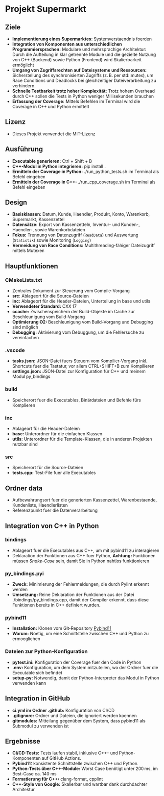 # **Projekt Supermarkt**

## **Ziele**

- **Implementierung eines Supermarktes:** Systemverstaendnis foerden
- **Integration von Komponenten aus unterschiedlichen Programmiersprachen:** Modulare und mehrsprachige Architektur:
Durch die Aufteilung in klar getrennte Module und die gezielte Nutzung von C++ (Backend) sowie Python (Frontend) wird Skalierbarkeit ermöglicht
- **Umgang von Zugriffsrechten auf Dateisysteme und Ressourcen:** Sicherstellung des synchronisierten Zugriffs
(z. B. per std::mutex), um Race Conditions und Deadlocks bei gleichzeitiger Dateiverarbeitung zu verhindern.
- **Schnelle Testbarkeit trotz hoher Komplexität:** Trotz hohem Overhead durch C++ sollen die Tests in Python weniger Millisekunden brauchen
- **Erfassung der Coverage:** Mittels Befehlen im Terminal wird die Coverage in C++ und Python ermittelt

## **Lizenz**

- Dieses Projekt verwendet die MIT-Lizenz

## **Ausführung**

- **Executable generieren:** Ctrl + Shift + B
- **C++-Modul in Python integrieren:** pip install .
- **Ermitteln der Coverage in Python:** ./run_python_tests.sh im Terminal als Befehl eingeben
- **Ermitteln der Coverage in C++:** ./run_cpp_coverage.sh  im Terminal als Befehl eingeben

## **Design**

- **Basisklassen:** Datum, Kunde, Haendler, Produkt, Konto, Warenkorb, Supermarkt, Kassenzettel
- **Datensätze:** Export von Kassenzetteln, Inventur- und Kunden-, Haendler-, sowie Warenkorbdateien
- **Fokus:** Trennung von Datenzugriff (`ReadData`) und Auswertung (`Statistik`) sowie Monitoring (`Logging`)
- **Vermeidung von Race Conditions:** Multithreading-fähiger Dateizugriff mittels Mutexen

## **Hauptfunktionen**

### **CMakeLists.txt**

- Zentrales Dokument zur Steuerung vom Compile-Vorgang
- **src:** Ablageort für die Source-Dateien
- **inc:** Ablageort für die Header-Dateien, Unterteilung in base und utils
- **Verwendeter Standard:** CXX 17
- **ccache:** Zwischenspeichern der Build-Objekte im Cache zur Beschleunigung vom Build-Vorgang
- **Optimierung O2:** Beschleunigung vom Build-Vorgang und Debugging sind möglich
- **Debugging:** Aktivierung vom Debuggung, um die Fehlersuche zu vereinfachen

### **.vscode**

- **tasks.json:** JSON-Datei fuers Steuern vom Kompilier-Vorgang inkl. Shortcuts fuer die Tastatur,
vor allem CTRL+SHIFT+B zum Kompilieren
- **settings.json:** JSON-Datei zur Konfiguration für C++ und meinem Modul py_bindings

### **build**

- Speicherort fuer die Executables, Binärdateien und Befehle fürs Komplieren

### **inc**

- Ablageort für die Header-Dateien
- **base:** Unterordner für die einfachen Klassen
- **utils:** Unterordner für die Template-Klassen, die in anderen Projekten nutzbar sind

### **src**

- Speicherort für die Source-Dateien
- **tests.cpp:** Test-File fuer alle Executables

## **Ordner data**

- Aufbewahrungsort fuer die generierten Kassenzettel, Warenbestaende, Kundenliste, Haendlerlisten
- Referenzpunkt fuer die Datenverarbeitung

## **Integration von C++ in Python**

### **bindings**

- Ablageort fuer die Executables aus C++, um mit pybind11 zu interagieren
- Deklaration der Funktionen aus C++ fuer Python, **Achtung:** Funktionen müssen
*Snake-Case* sein, damit Sie in Python nahtlos funktionieren

### **py_bindings.pyi**

- **Zweck:** Minimierung der Fehlermeldungen, die durch Pylint erkennt werden
- **Umsetzung:** Reine Deklaration der Funktionen aus der Datei ./bindings/py_bindings.cpp,
damit der Compiler erkennt, dass diese Funktionen bereits in C++ definiert wurden.

### **pybind11**

- **Installation:** Klonen vom Git-Repository [Pybind11](https://github.com/pybind/pybind11.git)
- **Warum:** Noetig, um eine Schnittstelle zwischen C++ und Python zu ermoeglichen

### **Dateien zur Python-Konfiguration**

- **pytest.ini:** Konfiguration der Coverage fuer den Code in Python
- **.env:** Konfiguration, um dem System mitzuteilen, wo der Ordner fuer die Executable sich befindet
- **setup-py:** Notwendig, damit der Python-Interpreter das Modul in Python verwenden kann

## **Integration in GitHub**

- **ci.yml im Ordner .github:** Konfiguration von CI/CD
- **.gitignore:** Ordner und Dateien, die ignoriert werden koennen
- **gitmodules:** Mitteilung gegenüber dem System, dass pybind11 als Submodul zu verwenden ist

## **Ergebnisse**

- **CI/CD-Tests:** Tests laufen stabil, inklusive C++- und Python-Komponenten auf GitHub Actions.
- **Pybind11:** konsistente Schnittstelle zwischen C++ und Python.
- **Python-Tests über C++-Module:** Worst Case benötigt unter 200 ms, im Best-Case ca. 140 ms
- **Formatierung für C++:** clang-format, cpplint
- **C++-Style von Google:** Skalierbar und wartbar dank durchdachter Architektur
